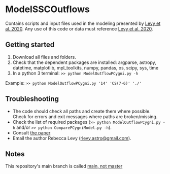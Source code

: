 # ModelSSCOutflows
Contains scripts and input files used in the modeling presented by [Levy et al. 2020](https://ui.adsabs.harvard.edu/abs/2020arXiv201105334L/abstract). Any use of this code or data must reference [Levy et al. 2020](https://ui.adsabs.harvard.edu/abs/2020arXiv201105334L/abstract).

## Getting started
1. Download all files and folders. 
2. Check that the dependent packages are installed: argparse, astropy, datetime, matplotlib, mpl_toolkits, numpy, pandas, os, scipy, sys, time
3. In a python 3 terminal: ``>> python ModelOutflowPCygni.py -h``

Example: `>> python ModelOutflowPCygni.py '14' 'CS(7-6)' './'`

## Troubleshooting
- The code should check all paths and create them where possible. Check for errors and exit messages where paths are broken/missing.
- Check the list of required packages (`>> python ModelOutflowPCygni.py -h` and/or `>> python ComparePCygniModel.py -h`).
- Consult [the paper](https://ui.adsabs.harvard.edu/abs/2020arXiv201105334L/abstract)
- Email the author Rebecca Levy (rlevy.astro@gmail.com).

## Notes
This repository's main branch is called [main, not master](https://www.cnet.com/news/microsofts-github-is-removing-coding-terms-like-master-and-slave/)
